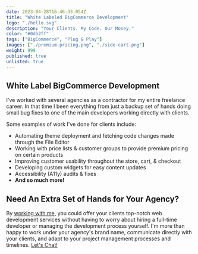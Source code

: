 ```yaml
---
date: 2023-04-28T16:46:33.054Z
title: "White Labeled BigCommerce Development" 
logo: "./hello.svg"
description: "Your Clients. My Code. Our Money."
color: "#0d52ff"
tags: ["BigCommerce", "Plug & Play"]
images: ["./premium-pricing.png", "./side-cart.png"]
weight: 999
published: true
unlisted: true
---
```


## White Label BigCommerce Development

I've worked with several agencies as a contractor for my entire freelance career. In that time I been everything from just a backup set of hands doing small bug fixes to one of the main developers working directly with clients. 

Some examples of work I've done for clients include: 

* Automating theme deployment and fetching code changes made through the File Editor
* Working with price lists & customer groups to provide premium pricing on certain products
* Improving customer usability throughout the store, cart, & checkout
* Developing custom widgets for easy content updates
* Accessibility (A11y) audits & fixes
* **And so much more!**


## Need An Extra Set of Hands for Your Agency?

By [working with me](/hire-me), you could offer your clients top-notch web development services without having to worry about hiring a full-time developer or managing the development process yourself. I'm more than happy to work under your agency's brand name, communicate directly with your clients, and adapt to your project management processes and timelines. [Let's Chat!](/hire-me)